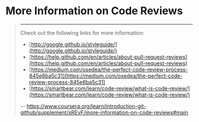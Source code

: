 # More Information on Code Reviews
> 
> * * *
> 
> Check out the following links for more information:
> 
> *   [http://google.github.io/styleguide/](http://google.github.io/styleguide/)
> *   [https://help.github.com/en/articles/about-pull-request-reviews](https://help.github.com/en/articles/about-pull-request-reviews)
> *   [https://medium.com/osedea/the-perfect-code-review-process-845e6ba5c31](https://medium.com/osedea/the-perfect-code-review-process-845e6ba5c31)
> *   [https://smartbear.com/learn/code-review/what-is-code-review/](https://smartbear.com/learn/code-review/what-is-code-review/)
>
> -- https://www.coursera.org/learn/introduction-git-github/supplement/sREvF/more-information-on-code-reviews#main
